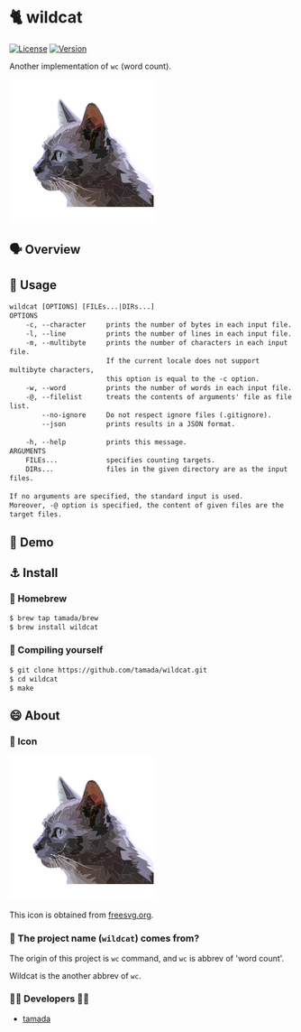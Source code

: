 # :cat2: wildcat

[![License](https://img.shields.io/badge/License-Apache%202.0-green.svg?logo=spdx)](https://github.com/tamada/tjdoe/blob/master/LICENSE) [![Version](https://img.shields.io/badge/Version-1.0.0-green.svg)](https://github.com/tamada/tjdoe/releases/tag/v1.0.0)

Another implementation of `wc` (word count).

![wildcat](docs/logo.svg)



## :speaking_head: Overview



## :runner: Usage

```shell
wildcat [OPTIONS] [FILEs...|DIRs...]
OPTIONS
    -c, --character     prints the number of bytes in each input file.
    -l, --line          prints the number of lines in each input file.
    -m, --multibyte     prints the number of characters in each input file.
                        If the current locale does not support multibyte characters,
                        this option is equal to the -c option.
    -w, --word          prints the number of words in each input file.
    -@, --filelist      treats the contents of arguments' file as file list.
        --no-ignore     Do not respect ignore files (.gitignore).
        --json          prints results in a JSON format.

    -h, --help          prints this message.
ARGUMENTS
    FILEs...            specifies counting targets.
    DIRs...             files in the given directory are as the input files.

If no arguments are specified, the standard input is used.
Moreover, -@ option is specified, the content of given files are the target files.
```

## :walking: Demo

## :anchor: Install

### :beer: Homebrew

```shell
$ brew tap tamada/brew
$ brew install wildcat
```

### :muscle: Compiling yourself

```shell
$ git clone https://github.com/tamada/wildcat.git
$ cd wildcat
$ make
```

## :smile: About

### :jack_o_lantern: Icon

![wildcat](docs/logo.svg)

This icon is obtained from [freesvg.org](https://freesvg.org/1527045310).

### :name_badge: The project name (`wildcat`) comes from?

The origin of this project is `wc` command, and `wc` is abbrev of 'word count'.

Wildcat is the another abbrev of `wc`.

### :man_office_worker: Developers :woman_office_worker:

* [tamada](https://tamada.github.io)

